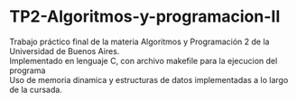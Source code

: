 # TP2-Algoritmos-y-programacion-II

Trabajo práctico final de la materia Algoritmos y Programación 2 de la Universidad de Buenos Aires. <br>
Implementado en lenguaje C, con archivo makefile para la ejecucion del programa <br>
Uso de memoria dinamica y estructuras de datos implementadas a lo largo de la cursada.

